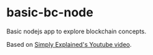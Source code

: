 # basic-bc-node
Basic nodejs app to explore blockchain concepts.

Based on [Simply Explained's Youtube video](https://www.youtube.com/watch?v=zVqczFZr124).

